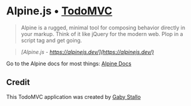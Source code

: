 # Alpine.js • [TodoMVC](http://todomvc.com)

> Alpine is a rugged, minimal tool for composing behavior directly in your markup.
Think of it like jQuery for the modern web. Plop in a script tag and get going.

> _[Alpine.js - https://alpinejs.dev/](https://alpinejs.dev/)_

Go to the Alpine docs for most things: [Alpine Docs](https://alpinejs.dev)

## Credit

This TodoMVC application was created by [Gaby Stallo](http://github.com/gabystallo)
